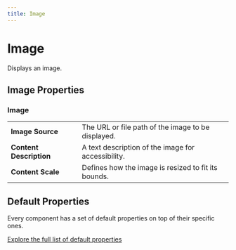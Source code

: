 ```yaml
---
title: Image
---
```


# Image

Displays an image.

## Image Properties

### Image

|    |                                                                     |
|-------------------------|-----------------------------------------------------|
| **Image Source**        | The URL or file path of the image to be displayed.  |
| **Content Description** | A text description of the image for accessibility.  |
| **Content Scale**       | Defines how the image is resized to fit its bounds. |

## Default Properties

Every component has a set of default properties on top of their specific ones.

[Explore the full list of default properties](/components/index)